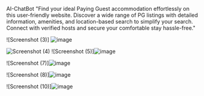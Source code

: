 AI-ChatBot
"Find your ideal Paying Guest accommodation effortlessly on this user-friendly website. Discover a wide range of PG listings with detailed information, amenities, and location-based search to simplify your search. Connect with verified hosts and secure your comfortable stay hassle-free."

![Screenshot (3)] ![image](https://github.com/AsuraAstra/PG-Life/assets/85121769/e539fed5-57db-4643-aa49-9f614d89fc74)

![Screenshot (4)](https://user-images.githubusercontent.com/83330599/167726111-eb2808b4-9457-4a7f-8997-8cba09bc796a.png)
![Screenshot (5)]![image](https://github.com/AsuraAstra/PG-Life/assets/85121769/8268c48c-e5c1-4ecf-ac41-20e3ef728df3)

![Screenshot (7)]![image](https://github.com/AsuraAstra/PG-Life/assets/85121769/a8b24138-001d-4e29-a6b1-ed81bbb4030c)

![Screenshot (8)]![image](https://github.com/AsuraAstra/PG-Life/assets/85121769/79ef0ba6-7b20-4920-8030-24abbbd6d28a)

![Screenshot (10)]![image](https://github.com/AsuraAstra/PG-Life/assets/85121769/f38ea52a-f024-4150-8501-1b429fb838d2)


 
 
